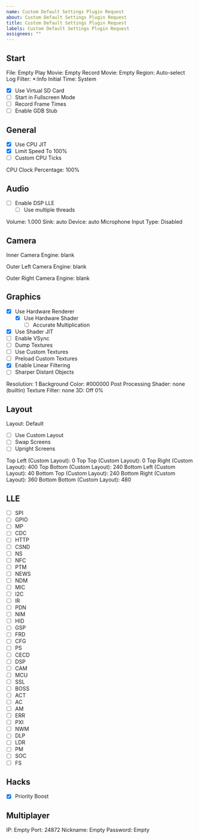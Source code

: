 ```yaml
---
name: Custom Default Settings Plugin Request
about: Custom Default Settings Plugin Request
title: Custom Default Settings Plugin Request
labels: Custom Default Settings Plugin Request
assignees: ""
---
```


<!--
If you want to enable something, change `[ ]` to `[x]`
If you want to disable something, change `[x]` to `[ ]`
-->

## Start

File: Empty
Play Movie: Empty
Record Movie: Empty
Region: Auto-select
Log Filter: \*:Info
Initial Time: System <!-- If this is Unix Timestamp, add the number after this -->

- [x] Use Virtual SD Card
- [ ] Start in Fullscreen Mode
- [ ] Record Frame Times
- [ ] Enable GDB Stub <!-- If this is enabled, add `Port: <port>` after this -->

## General

- [x] Use CPU JIT
- [x] Limit Speed <!-- Remove the To % if this is disabled --> To 100%
- [ ] Custom CPU Ticks <!-- If this is enabled, add the number after this -->

CPU Clock Percentage: 100%

## Audio

- [ ] Enable DSP LLE
  - [ ] Use multiple threads

Volume: 1.000
Sink: auto
Device: auto
Microphone Input Type: Disabled

<!-- If Microphone Input Type is Real Device, add Microphone Device after this -->

## Camera

Inner Camera Engine: blank

<!-- If Inner Camera Engine is image, add Inner Camera Parameter after this -->

Outer Left Camera Engine: blank

<!-- If Outer Left Camera Engine is image, add Outer Left Camera Parameter after this -->

Outer Right Camera Engine: blank

<!-- If Outer Right Camera Engine is image, add Outer Right Camera Parameter after this -->

## Graphics

- [x] Use Hardware Renderer
  - [x] Use Hardware Shader
    - [ ] Accurate Multiplication
- [x] Use Shader JIT
- [ ] Enable VSync
- [ ] Dump Textures
- [ ] Use Custom Textures
- [ ] Preload Custom Textures
- [x] Enable Linear Filtering
- [ ] Sharper Distant Objects

Resolution: 1
Background Color: #000000
Post Processing Shader: none (builtin)
Texture Filter: none
3D: Off 0%

## Layout

Layout: Default

- [ ] Use Custom Layout
- [ ] Swap Screens
- [ ] Upright Screens

Top Left (Custom Layout): 0
Top Top (Custom Layout): 0
Top Right (Custom Layout): 400
Top Bottom (Custom Layout): 240
Bottom Left (Custom Layout): 40
Bottom Top (Custom Layout): 240
Bottom Right (Custom Layout): 360
Bottom Bottom (Custom Layout): 480

## LLE

- [ ] SPI
- [ ] GPIO
- [ ] MP
- [ ] CDC
- [ ] HTTP
- [ ] CSND
- [ ] NS
- [ ] NFC
- [ ] PTM
- [ ] NEWS
- [ ] NDM
- [ ] MIC
- [ ] I2C
- [ ] IR
- [ ] PDN
- [ ] NIM
- [ ] HID
- [ ] GSP
- [ ] FRD
- [ ] CFG
- [ ] PS
- [ ] CECD
- [ ] DSP
- [ ] CAM
- [ ] MCU
- [ ] SSL
- [ ] BOSS
- [ ] ACT
- [ ] AC
- [ ] AM
- [ ] ERR
- [ ] PXI
- [ ] NWM
- [ ] DLP
- [ ] LDR
- [ ] PM
- [ ] SOC
- [ ] FS

## Hacks

- [x] Priority Boost

## Multiplayer

IP: Empty
Port: 24872
Nickname: Empty
Password: Empty
